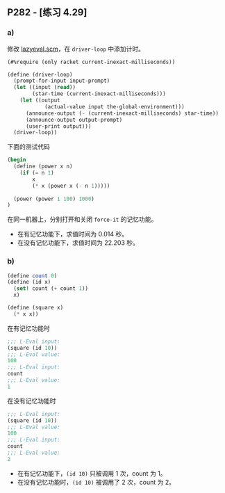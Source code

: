 ## P282 - [练习 4.29]

### a)

修改 [lazyeval.scm](./lazyeval.scm)，在 `driver-loop` 中添加计时。

``` Scheme
(#%require (only racket current-inexact-milliseconds))

(define (driver-loop)
  (prompt-for-input input-prompt)
  (let ((input (read))
        (star-time (current-inexact-milliseconds)))
    (let ((output
            (actual-value input the-global-environment)))
      (announce-output (- (current-inexact-milliseconds) star-time))
      (announce-output output-prompt)
      (user-print output)))
  (driver-loop))
```

下面的测试代码

``` Scheme
(begin
  (define (power x n)
    (if (= n 1)
        x
        (* x (power x (- n 1)))))
  
  (power (power 1 100) 1000)
)
```

在同一机器上，分别打开和关闭 `force-it` 的记忆功能。

* 在有记忆功能下，求值时间为 0.014 秒。
* 在没有记忆功能下，求值时间为 22.203 秒。


### b)

``` Scheme
(define count 0)
(define (id x)
  (set! count (+ count 1))
  x)

(define (square x)
  (* x x))
```

在有记忆功能时

``` Scheme
;;; L-Eval input:
(square (id 10))
;;; L-Eval value:
100
;;; L-Eval input:
count
;;; L-Eval value:
1
```

在没有记忆功能时

``` Scheme
;;; L-Eval input:
(square (id 10))
;;; L-Eval value:
100
;;; L-Eval input:
count
;;; L-Eval value:
2
```

* 在有记忆功能下，`(id 10)` 只被调用 1 次，count 为 1。
* 在没有记忆功能时，`(id 10)` 被调用了 2 次，count 为 2。

